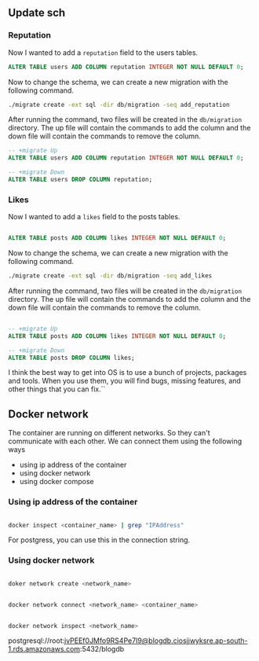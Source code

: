 ## Update sch

### Reputation

Now I wanted to add a `reputation` field to the users tables.

```sql
ALTER TABLE users ADD COLUMN reputation INTEGER NOT NULL DEFAULT 0;
```

Now to change the schema, we can create a new migration with the following command.

```bash
./migrate create -ext sql -dir db/migration -seq add_reputation
```


After running the command, two files will be created in the `db/migration` directory. The up file will contain the commands to add the column and the down file will contain the commands to remove the column.

```sql
-- +migrate Up
ALTER TABLE users ADD COLUMN reputation INTEGER NOT NULL DEFAULT 0;

-- +migrate Down
ALTER TABLE users DROP COLUMN reputation;
```

### Likes 

Now I wanted to add a `likes` field to the posts tables.

```sql

ALTER TABLE posts ADD COLUMN likes INTEGER NOT NULL DEFAULT 0;
```

Now to change the schema, we can create a new migration with the following command.

```bash
./migrate create -ext sql -dir db/migration -seq add_likes
```

After running the command, two files will be created in the `db/migration` directory. The up file will contain the commands to add the column and the down file will contain the commands to remove the column.

```sql

-- +migrate Up
ALTER TABLE posts ADD COLUMN likes INTEGER NOT NULL DEFAULT 0;

-- +migrate Down
ALTER TABLE posts DROP COLUMN likes;
```



I think the best way to get into OS is to use a bunch of projects, packages and tools. When you use them, you will find bugs, missing features, and other things that you can fix.``


## Docker network

The container are running on different networks. So they can't communicate with each other.
We can connect them using the following ways
- using ip address of the container
- using docker network
- using docker compose

### Using ip address of the container

```bash

docker inspect <container_name> | grep "IPAddress"
```

For postgress, you can use this in the connection string.

### Using docker network

```bash

doker network create <network_name>
```

```bash 

docker network connect <network_name> <container_name>
```

```bash

docker network inspect <network_name>
```


postgresql://root:jvPEEf0JMfo9RS4Pe7I9@blogdb.ciosjjwyksre.ap-south-1.rds.amazonaws.com:5432/blogdb



